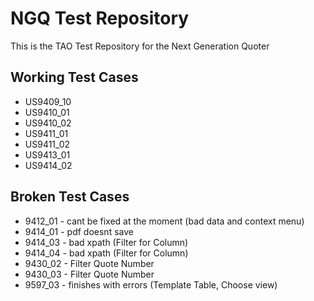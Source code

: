 # NGQ Test Repository
This is the TAO Test Repository for the Next Generation Quoter
## Working Test Cases
* US9409_10
* US9410_01
* US9410_02
* US9411_01
* US9411_02
* US9413_01
* US9414_02

## Broken Test Cases
* 9412_01 - cant be fixed at the moment (bad data and context menu)
* 9414_01 - pdf doesnt save
* 9414_03 - bad xpath (Filter for Column)
* 9414_04 - bad xpath (Filter for Column)
* 9430_02 - Filter Quote Number
* 9430_03 - Filter Quote Number
* 9597_03 - finishes with errors (Template Table, Choose view)

